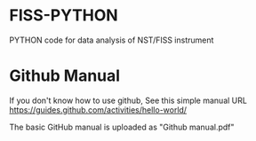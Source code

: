 # FISS-PYTHON
PYTHON code for data analysis of NST/FISS instrument


# Github Manual
If you don't know how to use github, See this simple manual URL https://guides.github.com/activities/hello-world/

The basic GitHub manual is uploaded as "Github manual.pdf"
